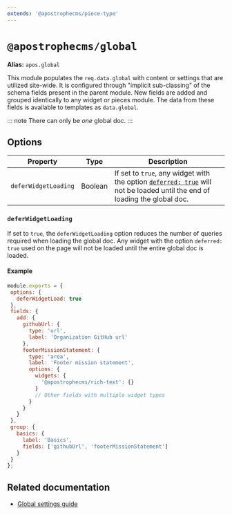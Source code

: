 ```yaml
---
extends: '@apostrophecms/piece-type'
---
```


# `@apostrophecms/global`

**Alias:** `apos.global`

<AposRefExtends :module="$frontmatter.extends" />

This module populates the `req.data.global` with content or settings that are utilized site-wide. It is configured through "implicit sub-classing" of the schema fields present in the parent module. New fields are added and grouped identically to any widget or pieces module. The data from these fields is available to templates as `data.global`.

::: note
There can only be *one* global doc.
:::

## Options
|  Property | Type | Description |
|---|---|---|
|`deferWidgetLoading` | Boolean | If set to `true`, any widget with the option [`deferred: true`](https://v3.docs.apostrophecms.org/reference/modules/widget-type.html#deferred) will not be loaded until the end of loading the global doc. |

### `deferWidgetLoading`

If set to `true`, the `deferWidgetLoading` option reduces the number of queries required when loading the global doc. Any widget with the option `deferred: true` used on the page will not be loaded until the entire global doc is loaded.

#### Example

<AposCodeBlock>

```javascript
module.exports = {
 options: {
   deferWidgetLoad: true
 },
 fields: {
   add: {
     githubUrl: {
       type: 'url',
       label: 'Organization GitHub url'
     },
     footerMissionStatement: {
       type: 'area',
       label: 'Footer mission statement',
       options: {
         widgets: {
           '@apostrophecms/rich-text': {}
         }
         // Other fields with multiple widget types
       }
     }
   }
 },
 group: {
   basics: {
     label: 'Basics',
     fields: ['githubUrl', 'footerMissionStatement']
   }
 }
};
```
<template v-slot:caption>
  modules/@apostrophecms/global/index.js
</template>
</AposCodeBlock>

## Related documentation

- [Global settings guide](/guide/global.md)

